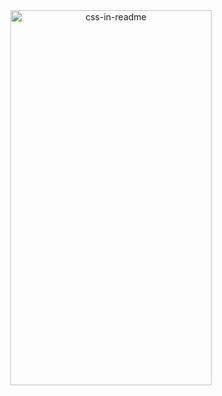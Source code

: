 <div align="center">
    <img src="/svg/me.svg" width="80%" height="600px" alt="css-in-readme">
</div>
